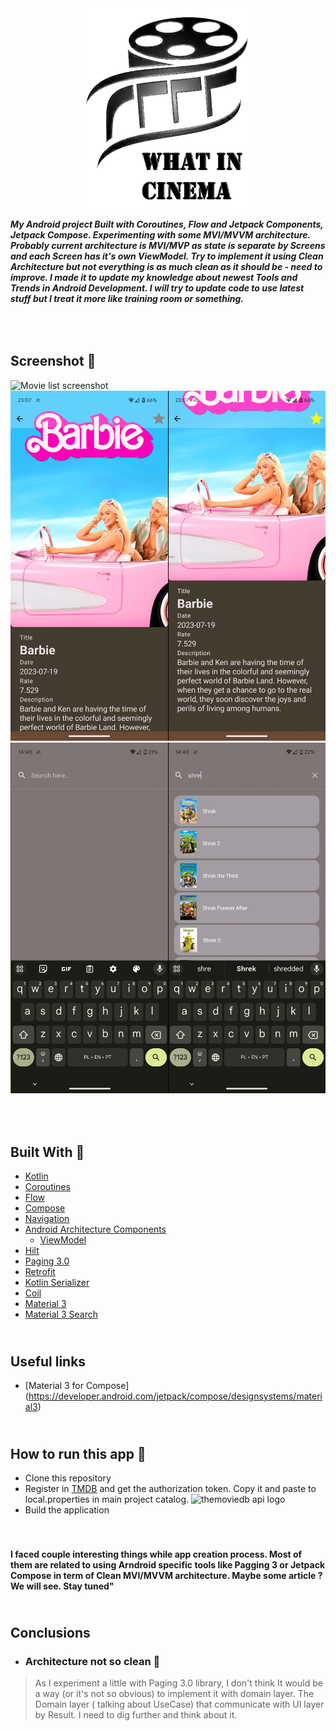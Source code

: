 
<!-- # What In Cinema -->
<div align="center"><img src="assets/WhatInCinemaLogo.png" height=320px alt="WhatInCinema application logo" style=" background-image: radial-gradient(white 0%, transparent 75%, transparent 40%)"></div>


***My Android project Built with Coroutines, Flow and Jetpack Components, Jetpack Compose. Experimenting with some MVI/MVVM architecture. Probably current architecture is MVI/MVP as state is separate by Screens and each Screen has it's own ViewModel.
Try to implement it using Clean Architecture but not everything is as much clean as it
should be - need to improve.
I made it to update my knowledge about newest Tools and Trends in Android Development.
I will try to update code to use latest stuff but I treat it more like training room or
something.***

## <br/><br/>Screenshot :rice_scene:
![Movie list screenshot](assets/MovieListScreen.png?raw=true)
![Movie details screenshot](assets/MovieDetailsScreen.png?raw=true)
![Movie search screenshot](assets/SearchScreen.png?raw=true)

## <br/><br/>Built With :toolbox:

- [Kotlin](https://kotlinlang.org/)
- [Coroutines](https://kotlinlang.org/docs/reference/coroutines-overview.html)
- [Flow](https://kotlinlang.org/docs/flow.html)
- [Compose](https://developer.android.com/jetpack/compose)
- [Navigation](https://developer.android.com/guide/navigation)
- [Android Architecture Components](https://developer.android.com/topic/libraries/architecture)
    - [ViewModel](https://developer.android.com/topic/libraries/architecture/viewmodel)
- [Hilt](https://dagger.dev/hilt/)
- [Paging 3.0](https://developer.android.com/topic/libraries/architecture/paging/v3-overview)
- [Retrofit](https://square.github.io/retrofit/)
- [Kotlin Serializer](https://)
- [Coil](https://github.com/chrisbanes/accompanist/blob/main/coil/README.md)
- [Material 3](https://m3.material.io/)
- [Material 3 Search](https://m3.material.io/components/search/overview)

## <br/>Useful links

- [Material 3 for Compose] (https://developer.android.com/jetpack/compose/designsystems/material3)

## <br/>How to run this app :runner:

- Clone this repository
- Register in  [TMDB](https://developers.themoviedb.org/) and get the authorization token. Copy it
  and paste to local.properties in main project catalog.
  <img src=https://www.themoviedb.org/assets/2/v4/logos/v2/blue_short-8e7b30f73a4020692ccca9c88bafe5dcb6f8a62a4c6bc55cd9ba82bb2cd95f6c.svg alt="themoviedb api logo" height="50px">
- Build the application

#### <br/><br/> I faced couple interesting things while app creation process. Most of them are related to using Arndroid specific tools like Pagging 3 or Jetpack Compose in term of Clean MVI/MVVM architecture. Maybe some article ? We will see. Stay tuned"
## <br/>Conclusions 
- ### Architecture not so clean :see_no_evil:
> As I experiment a little with Paging 3.0 library, I don't think It would be a way (or it's not so
> obvious) to implement it with domain layer. The Domain layer ( talking about UseCase) that
> communicate with UI layer by Result. I need to dig further and think about it.


